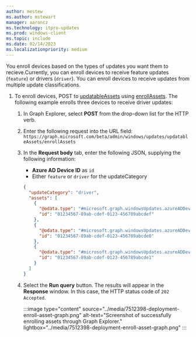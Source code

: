 ```yaml
---
author: mestew
ms.author: mstewart
manager: aaroncz
ms.technology: itpro-updates
ms.prod: windows-client
ms.topic: include
ms.date: 02/14/2023
ms.localizationpriority: medium
---
```

<!--This file is shared by deployment-service-drivers.md and the deployment-service-feature-updates.md articles. Headings may be driven by article context. 7512398 -->

You enroll devices based on the types of updates you want them to recieve.Currently, you can enroll devices to receive feature updates (`feature`) or drivers (`driver`). You can enroll devices to receive updates from multiple update classifications.

1. To enroll devices, POST to [updatableAssets](/graph/api/resources/windowsupdates-updatableasset) using [enrollAssets](/graph/api/windowsupdates-updatableasset-enrollassets). The following example enrolls three devices to receive driver updates:
   1. In Graph Explorer, select **POST** from the drop-down list for the HTTP verb.
   1. Enter the following request into the URL field: </br>
    `https://graph.microsoft.com/beta/admin/windows/updates/updatableAssets/enrollAssets`
   1. In the **Request body** tab, enter the following JSON, supplying the following information:
      - **Azure AD Device ID** as `id`
      - Either `feature` or `driver` for the updateCategory

      ```json
      {
        "updateCategory": "driver",
        "assets": [
          {
            "@odata.type": "#microsoft.graph.windowsUpdates.azureADDevice",
            "id": "01234567-89ab-cdef-0123-456789abcdef"
          },
          {
            "@odata.type": "#microsoft.graph.windowsUpdates.azureADDevice",
            "id": "01234567-89ab-cdef-0123-456789abcde0"
          },
          {
            "@odata.type": "#microsoft.graph.windowsUpdates.azureADDevice",
            "id": "01234567-89ab-cdef-0123-456789abcde1"
          }
        ]
      }
      ```

   1. Select the **Run query** button. The results will appear in the **Response** window. In this case, the HTTP status code of `202 Accepted`.

       :::image type="content" source="../media/7512398-deployment-enroll-asset-graph.png" alt-text="Screenshot of successfully enrolling assets through Graph Explorer." lightbox="../media/7512398-deployment-enroll-asset-graph.png" :::
